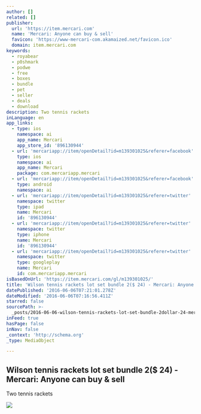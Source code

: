 ```yaml
---
author: []
related: []
publisher:
  url: 'https://item.mercari.com'
  name: 'Mercari: Anyone can buy & sell'
  favicon: 'https://www-mercari-com.akamaized.net/favicon.ico'
  domain: item.mercari.com
keywords:
  - royabear
  - p0shmark
  - podwe
  - free
  - boxes
  - bundle
  - pet
  - seller
  - deals
  - download
description: Two tennis rackets
inLanguage: en
app_links:
  - type: ios
    namespace: ai
    app_name: Mercari
    app_store_id: '896130944'
  - url: 'mercariapp://item/openDetail?id=m139301025&referer=facebook'
    type: ios
    namespace: ai
    app_name: Mercari
    package: com.mercariapp.mercari
  - url: 'mercariapp://item/openDetail?id=m139301025&referer=facebook'
    type: android
    namespace: ai
  - url: 'mercariapp://item/openDetail?id=m139301025&referer=twitter'
    namespace: twitter
    type: ipad
    name: Mercari
    id: '896130944'
  - url: 'mercariapp://item/openDetail?id=m139301025&referer=twitter'
    namespace: twitter
    type: iphone
    name: Mercari
    id: '896130944'
  - url: 'mercariapp://item/openDetail?id=m139301025&referer=twitter'
    namespace: twitter
    type: googleplay
    name: Mercari
    id: com.mercariapp.mercari
isBasedOnUrl: 'https://item.mercari.com/gl/m139301025/'
title: 'Wilson tennis rackets lot set bundle 2($ 24) - Mercari: Anyone can buy & sell'
datePublished: '2016-06-06T07:21:01.278Z'
dateModified: '2016-06-06T07:16:56.411Z'
starred: false
sourcePath: >-
  _posts/2016-06-06-wilson-tennis-rackets-lot-set-bundle-2dollar-24-mercari-anyo.md
inFeed: true
hasPage: false
inNav: false
_context: 'http://schema.org'
_type: MediaObject

---
```

<article style=""><h1>Wilson tennis rackets lot set bundle 2($ 24) - Mercari: Anyone can buy &amp; sell</h1><p>Two tennis rackets</p><img src="https://s3-us-west-2.amazonaws.com/static.mercariapp.com/photos/m139301025_1.jpg?1464818723" /></article>